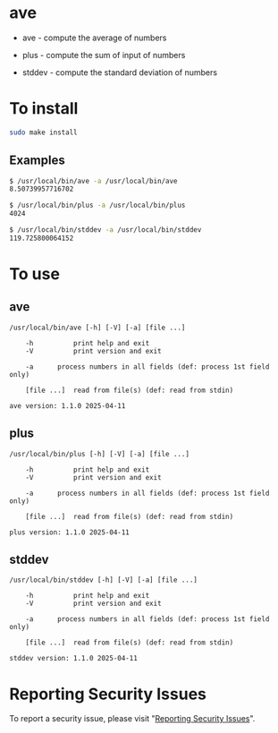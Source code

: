 # ave

* ave - compute the average of numbers

* plus - compute the sum of input of numbers

* stddev - compute the standard deviation of numbers


# To install

```sh
sudo make install
```


## Examples

```sh
$ /usr/local/bin/ave -a /usr/local/bin/ave
8.50739957716702
```

```sh
$ /usr/local/bin/plus -a /usr/local/bin/plus
4024
```

```sh
$ /usr/local/bin/stddev -a /usr/local/bin/stddev
119.725800064152
```


# To use


## ave

```
/usr/local/bin/ave [-h] [-V] [-a] [file ...]

    -h          print help and exit
    -V          print version and exit

    -a		process numbers in all fields (def: process 1st field only)

    [file ...]	read from file(s) (def: read from stdin)

ave version: 1.1.0 2025-04-11
```


## plus

```
/usr/local/bin/plus [-h] [-V] [-a] [file ...]

    -h          print help and exit
    -V          print version and exit

    -a		process numbers in all fields (def: process 1st field only)

    [file ...]	read from file(s) (def: read from stdin)

plus version: 1.1.0 2025-04-11
```


## stddev

```
/usr/local/bin/stddev [-h] [-V] [-a] [file ...]

    -h          print help and exit
    -V          print version and exit

    -a		process numbers in all fields (def: process 1st field only)

    [file ...]	read from file(s) (def: read from stdin)

stddev version: 1.1.0 2025-04-11
```


# Reporting Security Issues

To report a security issue, please visit "[Reporting Security Issues](https://github.com/lcn2/ave/security/policy)".
